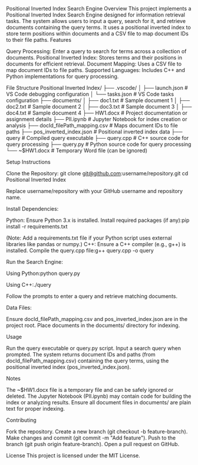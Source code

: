 Positional Inverted Index Search Engine
Overview
This project implements a Positional Inverted Index Search Engine designed for information retrieval tasks. The system allows users to input a query, search for it, and retrieve documents containing the query terms. It uses a positional inverted index to store term positions within documents and a CSV file to map document IDs to their file paths.
Features

Query Processing: Enter a query to search for terms across a collection of documents.
Positional Inverted Index: Stores terms and their positions in documents for efficient retrieval.
Document Mapping: Uses a CSV file to map document IDs to file paths.
Supported Languages: Includes C++ and Python implementations for query processing.

File Structure
Positional Inverted Index/
├── .vscode/
│   ├── launch.json        # VS Code debugging configuration
│   └── tasks.json         # VS Code tasks configuration
├── documents/
│   ├── doc1.txt           # Sample document 1
│   ├── doc2.txt           # Sample document 2
│   ├── doc3.txt           # Sample document 3
│   ├── doc4.txt           # Sample document 4
├── HW1.docx               # Project documentation or assignment details
├── PII.ipynb              # Jupyter Notebook for index creation or analysis
├── docId_filePath_mapping.csv  # Maps document IDs to file paths
├── pos_inverted_index.json     # Positional inverted index data
├── query                  # Compiled query executable
├── query.cpp              # C++ source code for query processing
├── query.py               # Python source code for query processing
└── ~$HW1.docx             # Temporary Word file (can be ignored)

Setup Instructions

Clone the Repository:
git clone git@github.com:username/repository.git
cd Positional Inverted Index

Replace username/repository with your GitHub username and repository name.

Install Dependencies:

Python: Ensure Python 3.x is installed. Install required packages (if any):pip install -r requirements.txt

(Note: Add a requirements.txt file if your Python script uses external libraries like pandas or numpy.)
C++: Ensure a C++ compiler (e.g., g++) is installed. Compile the query.cpp file:g++ query.cpp -o query




Run the Search Engine:

Using Python:python query.py


Using C++:./query



Follow the prompts to enter a query and retrieve matching documents.

Data Files:

Ensure docId_filePath_mapping.csv and pos_inverted_index.json are in the project root.
Place documents in the documents/ directory for indexing.



Usage

Run the query executable or query.py script.
Input a search query when prompted.
The system returns document IDs and paths (from docId_filePath_mapping.csv) containing the query terms, using the positional inverted index (pos_inverted_index.json).

Notes

The ~$HW1.docx file is a temporary file and can be safely ignored or deleted.
The Jupyter Notebook (PII.ipynb) may contain code for building the index or analyzing results.
Ensure all document files in documents/ are plain text for proper indexing.

Contributing

Fork the repository.
Create a new branch (git checkout -b feature-branch).
Make changes and commit (git commit -m "Add feature").
Push to the branch (git push origin feature-branch).
Open a pull request on GitHub.

License
This project is licensed under the MIT License.
